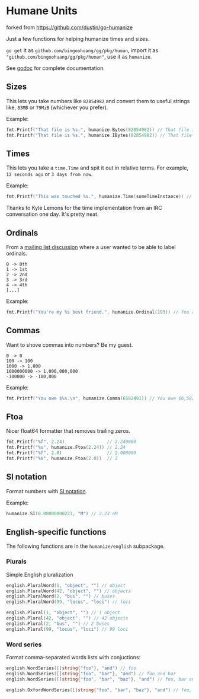 # Humane Units

forked from https://github.com/dustin/go-humanize

Just a few functions for helping humanize times and sizes.

`go get` it as `github.com/bingoohuang/gg/pkg/human`, import it as
`"github.com/bingoohuang/gg/pkg/human"`, use it as `humanize`.

See [godoc](https://pkg.go.dev/github.com/bingoohuang/gg/pkg/human) for
complete documentation.

## Sizes

This lets you take numbers like `82854982` and convert them to useful
strings like, `83MB` or `79MiB` (whichever you prefer).

Example:

```go
fmt.Printf("That file is %s.", humanize.Bytes(82854982)) // That file is 82.9MB.
fmt.Printf("That file is %s.", humanize.IBytes(82854982)) // That file is 79MiB.
```

## Times

This lets you take a `time.Time` and spit it out in relative terms.
For example, `12 seconds ago` or `3 days from now`.

Example:

```go
fmt.Printf("This was touched %s.", humanize.Time(someTimeInstance)) // This was touched 7 hours ago.
```

Thanks to Kyle Lemons for the time implementation from an IRC
conversation one day. It's pretty neat.

## Ordinals

From a [mailing list discussion][odisc] where a user wanted to be able
to label ordinals.

    0 -> 0th
    1 -> 1st
    2 -> 2nd
    3 -> 3rd
    4 -> 4th
    [...]

Example:

```go
fmt.Printf("You're my %s best friend.", humanize.Ordinal(193)) // You are my 193rd best friend.
```

## Commas

Want to shove commas into numbers? Be my guest.

    0 -> 0
    100 -> 100
    1000 -> 1,000
    1000000000 -> 1,000,000,000
    -100000 -> -100,000

Example:

```go
fmt.Printf("You owe $%s.\n", humanize.Comma(6582491)) // You owe $6,582,491.
```

## Ftoa

Nicer float64 formatter that removes trailing zeros.

```go
fmt.Printf("%f", 2.24)                // 2.240000
fmt.Printf("%s", humanize.Ftoa(2.24)) // 2.24
fmt.Printf("%f", 2.0)                 // 2.000000
fmt.Printf("%s", humanize.Ftoa(2.0))  // 2
```

## SI notation

Format numbers with [SI notation][sinotation].

Example:

```go
humanize.SI(0.00000000223, "M") // 2.23 nM
```

## English-specific functions

The following functions are in the `humanize/english` subpackage.

### Plurals

Simple English pluralization

```go
english.PluralWord(1, "object", "") // object
english.PluralWord(42, "object", "") // objects
english.PluralWord(2, "bus", "") // buses
english.PluralWord(99, "locus", "loci") // loci

english.Plural(1, "object", "") // 1 object
english.Plural(42, "object", "") // 42 objects
english.Plural(2, "bus", "") // 2 buses
english.Plural(99, "locus", "loci") // 99 loci
```

### Word series

Format comma-separated words lists with conjuctions:

```go
english.WordSeries([]string{"foo"}, "and") // foo
english.WordSeries([]string{"foo", "bar"}, "and") // foo and bar
english.WordSeries([]string{"foo", "bar", "baz"}, "and") // foo, bar and baz

english.OxfordWordSeries([]string{"foo", "bar", "baz"}, "and") // foo, bar, and baz
```

[odisc]: https://groups.google.com/d/topic/golang-nuts/l8NhI74jl-4/discussion
[sinotation]: http://en.wikipedia.org/wiki/Metric_prefix
